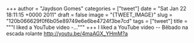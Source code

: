 
+++
author = "Jaydson Gomes"
categories = ["tweet"]
date = "Sat Jan 22 18:11:15 +0000 2011"
draft = false
image = "{TWEET_IMAGE}"
slug = "120b066629f0f6b05e89749e6e6be4724f3be7cd"
tags = ["tweet"]
title = """I liked a YouTube video -..."""
+++
I liked a YouTube video -- Bêbado na escada rolante http://youtu.be/4maAGX_YHmM?a
